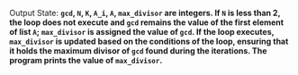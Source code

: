 Output State: **`gcd`, `N`, `K`, `A_i`, `A`, `max_divisor` are integers. If `N` is less than 2, the loop does not execute and `gcd` remains the value of the first element of list `A`; `max_divisor` is assigned the value of `gcd`. If the loop executes, `max_divisor` is updated based on the conditions of the loop, ensuring that it holds the maximum divisor of `gcd` found during the iterations. The program prints the value of `max_divisor`.**